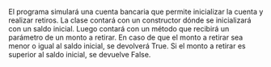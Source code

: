 El programa simulará una cuenta bancaria que permite inicializar la cuenta y realizar retiros. 
La clase contará con un constructor dónde se inicializará con un saldo inicial. 
Luego contará con un método que recibirá un parámetro de un monto a retirar. 
En caso de que el monto a retirar sea menor o igual al saldo inicial, se devolverá True. 
Si el monto a retirar es superior al saldo inicial, se devuelve False.